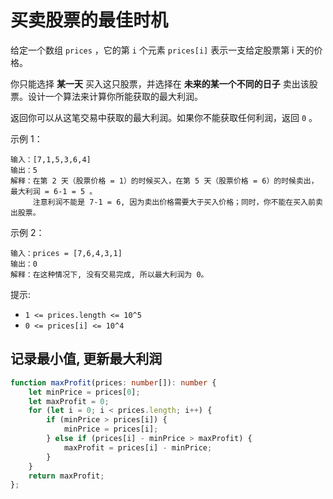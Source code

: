 # 买卖股票的最佳时机

给定一个数组 `prices` ，它的第 `i` 个元素 `prices[i]` 表示一支给定股票第 i 天的价格。

你只能选择 **某一天** 买入这只股票，并选择在 **未来的某一个不同的日子** 卖出该股票。设计一个算法来计算你所能获取的最大利润。

返回你可以从这笔交易中获取的最大利润。如果你不能获取任何利润，返回 `0` 。

示例 1：

```
输入：[7,1,5,3,6,4]
输出：5
解释：在第 2 天（股票价格 = 1）的时候买入，在第 5 天（股票价格 = 6）的时候卖出，最大利润 = 6-1 = 5 。
     注意利润不能是 7-1 = 6, 因为卖出价格需要大于买入价格；同时，你不能在买入前卖出股票。
```

示例 2：

```
输入：prices = [7,6,4,3,1]
输出：0
解释：在这种情况下, 没有交易完成, 所以最大利润为 0。
```

提示:

- `1 <= prices.length <= 10^5`
- `0 <= prices[i] <= 10^4`

## 记录最小值, 更新最大利润

```TypeScript
function maxProfit(prices: number[]): number {
    let minPrice = prices[0];
    let maxProfit = 0;
    for (let i = 0; i < prices.length; i++) {
        if (minPrice > prices[i]) {
            minPrice = prices[i];
        } else if (prices[i] - minPrice > maxProfit) {
            maxProfit = prices[i] - minPrice;
        }
    }
    return maxProfit;
};
```
